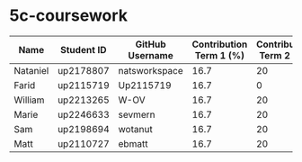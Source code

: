 # 5c-coursework

| Name     | Student ID | GitHub Username | Contribution Term 1 (%) | Contribution Term 2 (%) |
|----------|------------|-----------------|-------------------------|-------------------------|
| Nataniel | up2178807  | natsworkspace   | 16.7                    | 20                      |
| Farid    | up2115719  | Up2115719       | 16.7                    | 0                       |
| William  | up2213265  | W-OV            | 16.7                    | 20                      |
| Marie    | up2246633  | sevmern         | 16.7                    | 20                      |
| Sam      | up2198694  | wotanut         | 16.7                    | 20                      |
| Matt     | up2110727  | ebmatt          | 16.7                    | 20                      |

